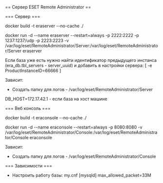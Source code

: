 == Сервер ESET Remote Administrator ==

=== Сервер ===

docker build -t eraserver --no-cache ./

docker run -d --name eraserver --restart=always -p 2222:2222 -p 1237:1237/udp -p 2223:2223 -v /var/log/eset/RemoteAdministrator/Server:/var/log/eset/RemoteAdministrator/Server eraserver

Если база уже есть нужно найти идентификатор предыдущего инстанса (era_db.tbl_servers - server_uuid) и добавить в настройки сервера:
[ -e ProductInstanceID=66666 ]

Зависит:
- Создать папку для логов - /var/log/eset/RemoteAdministrator/Server

DB_HOST=172.17.42.1 - если база на хост машине

=== Веб консоль ===

docker build -t eraconsole --no-cache ./

docker run -d --name eraconsole --restart=always -p 8080:8080 -v /var/log/eset/RemoteAdministrator/Console:/var/log/eset/RemoteAdministrator/Console eraconsole

Зависит:
- Создать папку для логов - /var/log/eset/RemoteAdministrator/Console


=== Зависимости ===

- Настроить работу базы:
my.cnf
[mysqld]
max_allowed_packet=33M